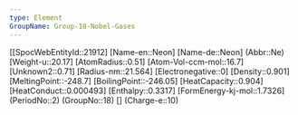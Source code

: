 ```yaml
---
type: Element
GroupName: Group-18-Nobel-Gases
---
```

[[SpocWebEntityId::21912]
[Name-en::Neon]
[Name-de::Neon]
(Abbr::Ne)
[Weight-u::20.17]
[AtomRadius::0.51]
[Atom-Vol-ccm-mol::16.7]
[Unknown2::0.71]
[Radius-nm::21.564]
[Electronegative::0]
[Density::0.901]
[MeltingPoint::-248.7]
[BoilingPoint::-246.05]
[HeatCapacity::0.904]
[HeatConduct::0.000493]
[Enthalpy::0.3317]
[FormEnergy-kj-mol::1.7326]
(PeriodNo::2)
(GroupNo::18)
[]
(Charge-e::10)

